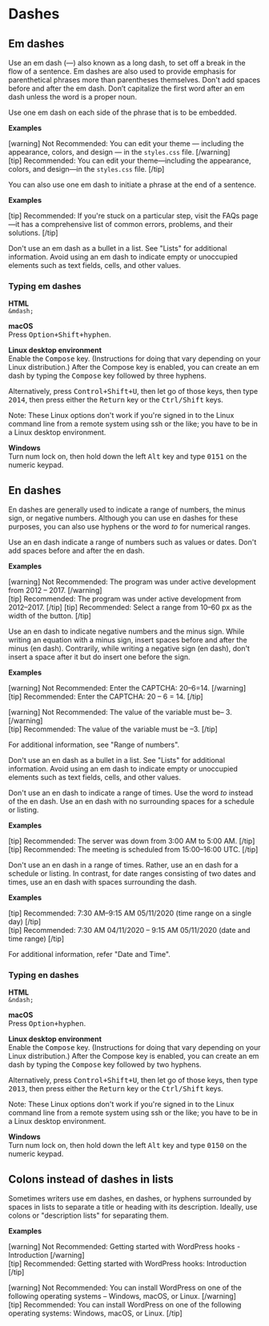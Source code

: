 # Dashes

## Em dashes

Use an em dash (—) also known as a long dash, to set off a break in the flow of a sentence. Em dashes are also used to provide emphasis for parenthetical phrases more than parentheses themselves. Don't add spaces before and after the em dash. Don’t capitalize the first word after an em dash unless the word is a proper noun.

Use one em dash on each side of the phrase that is to be embedded.

**Examples**  

[warning] Not Recommended: You can edit your theme — including the appearance, colors, and design — in the `styles.css` file.  [/warning]  
[tip] Recommended: You can edit your theme—including the appearance, colors, and design—in the `styles.css` file. [/tip]

You can also use one em dash to initiate a phrase at the end of a sentence.

**Examples**  

[tip] Recommended: If you're stuck on a particular step, visit the FAQs page—it has a comprehensive list of common errors, problems, and  their solutions. [/tip]

Don't use an em dash as a bullet in a list. See "Lists" for additional information. Avoid using an em dash to indicate empty or unoccupied elements such as text fields, cells, and other values.

### Typing em dashes

**HTML**  
``&mdash;``  

**macOS**  
Press <kbd>Option+Shift+hyphen</kbd>.  

**Linux desktop environment**  
Enable the <kbd>Compose</kbd> key. (Instructions for doing that vary depending on your Linux distribution.) After the Compose key is enabled, you can create an em dash by typing the <kbd>Compose</kbd> key followed by three hyphens.  

Alternatively, press <kbd>Control+Shift+U</kbd>, then let go of those keys, then type <kbd>2014</kbd>, then press either the <kbd>Return</kbd> key or the <kbd>Ctrl/Shift</kbd> keys.

Note: These Linux options don't work if you're signed in to the Linux command line from a remote system using ssh or the like; you have to be in a Linux desktop environment.  

**Windows**  
Turn num lock on, then hold down the left <kbd>Alt</kbd> key and type <kbd>0151</kbd> on the numeric keypad.  

## En dashes

En dashes are generally used to indicate a range of numbers, the minus sign, or negative numbers. Although you can use en dashes for these purposes, you can also use hyphens or the word *to* for numerical ranges.

Use an en dash indicate a range of numbers such as values or dates. Don't add spaces before and after the en dash.

**Examples**  

[warning] Not Recommended: The program was under active development from 2012 – 2017.  [/warning]  
[tip] Recommended: The program was under active development from 2012–2017. [/tip]
[tip] Recommended: Select a range from 10–60 px as the width of the button. [/tip]

Use an en dash to indicate negative numbers and the minus sign. While writing an equation with a minus sign, insert spaces before and after the minus (en dash). Contrarily, while writing a negative sign (en dash), don't insert a space after it but do insert one before the sign.

**Examples**  

[warning] Not Recommended: Enter the CAPTCHA: 20–6=14.  [/warning]  
[tip] Recommended: Enter the CAPTCHA: 20 – 6 = 14. [/tip]

[warning] Not Recommended: The value of the variable must be– 3.  [/warning]  
[tip] Recommended: The value of the variable must be –3. [/tip]

For additional information, see "Range of numbers".

Don't use an en dash as a bullet in a list. See "Lists" for additional information. Avoid using an em dash to indicate empty or unoccupied elements such as text fields, cells, and other values.

Don't use an en dash to indicate a range of times. Use the word *to* instead of the en dash. Use an en dash with no surrounding spaces for a schedule or listing.

**Examples**  

[tip] Recommended: The server was down from 3:00 AM to 5:00 AM. [/tip]  
[tip] Recommended: The meeting is scheduled from 15:00–16:00 UTC. [/tip]  

Don't use an en dash in a range of times. Rather, use an en dash for a schedule or listing. In contrast, for date ranges consisting of two dates and times, use an en dash with spaces surrounding the dash.

**Examples**  

[tip] Recommended: 7:30 AM–9:15 AM 05/11/2020 (time range on a single day) [/tip]  
[tip] Recommended: 7:30 AM 04/11/2020 – 9:15 AM 05/11/2020 (date and time range) [/tip]  

For additional information, refer "Date and Time".

### Typing en dashes

**HTML**  
`&ndash;`

**macOS**  
Press <kbd>Option+hyphen</kbd>.  

**Linux desktop environment**  
Enable the <kbd>Compose</kbd> key. (Instructions for doing that vary depending on your Linux distribution.) After the Compose key is enabled, you can create an em dash by typing the <kbd>Compose</kbd> key followed by two hyphens.  

Alternatively, press <kbd>Control+Shift+U</kbd>, then let go of those keys, then type <kbd>2013</kbd>, then press either the <kbd>Return</kbd> key or the <kbd>Ctrl/Shift</kbd> keys.

Note: These Linux options don't work if you're signed in to the Linux command line from a remote system using ssh or the like; you have to be in a Linux desktop environment.  

**Windows**  
Turn num lock on, then hold down the left <kbd>Alt</kbd> key and type <kbd>0150</kbd> on the numeric keypad.

## Colons instead of dashes in lists

Sometimes writers use em dashes, en dashes, or hyphens surrounded by spaces in lists to separate a title or heading with its description. Ideally, use colons or "description lists" for separating them.

**Examples**  

[warning] Not Recommended: Getting started with WordPress hooks - Introduction  [/warning]  
[tip] Recommended: Getting started with WordPress hooks: Introduction [/tip]

[warning] Not Recommended: You can install WordPress on one of the following operating systems – Windows, macOS, or Linux.  [/warning]  
[tip] Recommended: You can install WordPress on one of the following operating systems: Windows, macOS, or Linux. [/tip]
